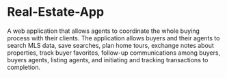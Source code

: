 # Real-Estate-App


A web application that allows agents to coordinate the whole buying process with their clients. The application allows buyers and their agents to search MLS data, save searches, plan home tours, exchange notes about properties, track buyer favorites, follow-up communications among buyers, buyers agents, listing agents, and initiating and tracking transactions to completion.

